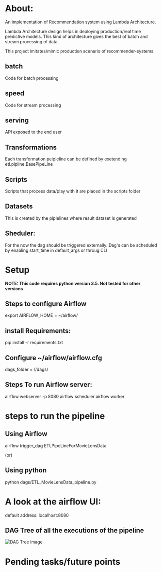 
# About:

An implementation of Recommendation system using Lambda Architecture.

Lambda Architecture design helps in deploying production/real time predictive models. This kind of architecture gives the best of batch and stream processing of data.

This project imitates/mimic production scenario of recommender-systems.

## batch

Code for batch processing

## speed

Code for stream processing

## serving

API exposed to the end user

## Transformations

Each transformation peipleline can be defined by exetending etl.pipline.BasePipeLine

## Scripts

Scripts that process data/play with it are placed in the scripts folder

## Datasets

This is created by the piplelines where result dataset is generated


## Sheduler:

For the now the dag should be triggered externally. Dag's can be scheduled by enabling start_time in default_args or throug CLI



# Setup

**NOTE: This code requires python version 3.5. Not tested for other versions**


## Steps to configure Airflow

export AIRFLOW_HOME = ~/airflow/


## install Requirements:

pip install -r requirements.txt



## Configure ~/airflow/airflow.cfg

dags_folder = /<project-location>/dags/


## Steps To run Airflow server:


airflow webserver -p 8080
airflow scheduler
airflow worker


# steps to run the pipeline


## Using Airflow
airflow trigger_dag ETLPipeLineForMovieLensData

  (or)    

## Using python
python dags/ETL_MovieLensData_pipeline.py    


# A look at the airflow UI:


default address: localhost:8080

## DAG Tree of all the executions of the pipeline

![DAG Tree Image](/docs/img/DAG_tree.png?raw=true)







# Pending tasks/future points

